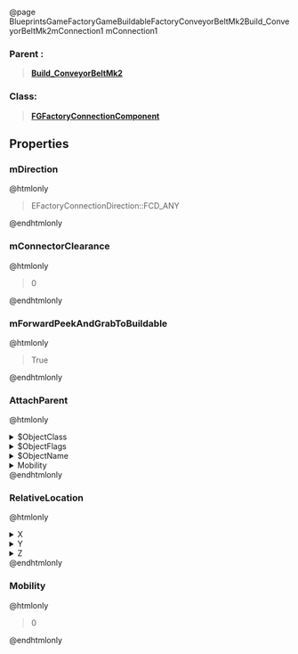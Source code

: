 @page BlueprintsGameFactoryGameBuildableFactoryConveyorBeltMk2Build_ConveyorBeltMk2mConnection1 mConnection1
### Parent :
<b><a href="_blueprints_game_factory_game_buildable_factory_conveyor_belt_mk2_build__conveyor_belt_mk2.html"><blockquote>Build_ConveyorBeltMk2</blockquote></a></b>
### Class:
<b><a href="_class_script_f_g_factory_connection_component.html"><blockquote>FGFactoryConnectionComponent</blockquote></a></b>
## Properties
### mDirection
@htmlonly
<blockquote>EFactoryConnectionDirection::FCD_ANY</blockquote>
@endhtmlonly

### mConnectorClearance
@htmlonly
<blockquote>0</blockquote>
@endhtmlonly

### mForwardPeekAndGrabToBuildable
@htmlonly
<blockquote>True</blockquote>
@endhtmlonly

### AttachParent
@htmlonly
<details>
 <summary>$ObjectClass</summary>
<b><a href="_class_script_scene_component.html"><blockquote>SceneComponent</blockquote></a></b>
</details>
<details>
 <summary>$ObjectFlags</summary>
<blockquote>2883617</blockquote>
</details>
<details>
 <summary>$ObjectName</summary>
<blockquote>RootComponent</blockquote>
</details>
<details>
 <summary>Mobility</summary>
<blockquote>0</blockquote>
</details>
@endhtmlonly

### RelativeLocation
@htmlonly
<details>
 <summary>X</summary>
<blockquote>100</blockquote>
</details>
<details>
 <summary>Y</summary>
<blockquote>0</blockquote>
</details>
<details>
 <summary>Z</summary>
<blockquote>0</blockquote>
</details>
@endhtmlonly

### Mobility
@htmlonly
<blockquote>0</blockquote>
@endhtmlonly


